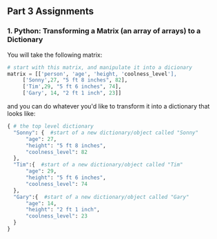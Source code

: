 ## Part 3 Assignments

### 1. Python: Transforming a Matrix (an array of arrays) to a Dictionary
You will take the following matrix:
```python
# start with this matrix, and manipulate it into a dicionary
matrix = [['person', 'age', 'height, 'coolness_level'],
     ['Sonny',27, "5 ft 8 inches", 82],
     ['Tim',29, "5 ft 6 inches", 74],
     ['Gary', 14, "2 ft 1 inch", 23]]
```
and you can do whatever you'd like to transform it into a dictionary that looks like:
```python
{ # the top level dictionary
  "Sonny": {  #start of a new dictionary/object called "Sonny"
      "age": 27,
      "height": "5 ft 8 inches",
      "coolness_level": 82
  },
  "Tim":{  #start of a new dictionary/object called "Tim"
      "age": 29,
      "height": "5 ft 6 inches",
      "coolness_level": 74
  },
  "Gary":{  #start of a new dictionary/object called "Gary"
      "age": 14,
      "height": "2 ft 1 inch",
      "coolness_level": 23
  }
}
```

